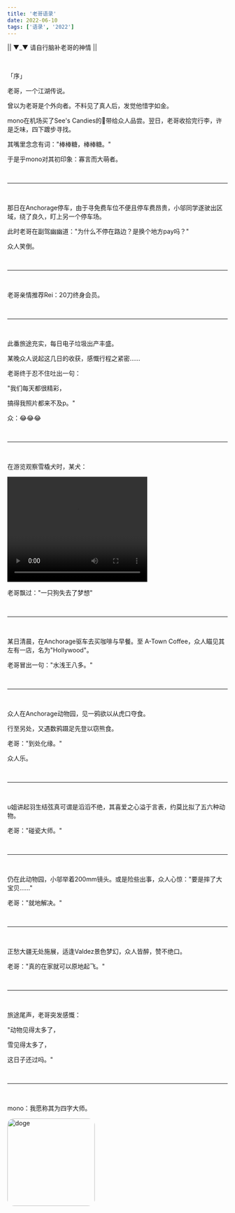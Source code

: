 ```yaml
---
title: '老哥语录'
date: 2022-06-10
tags: ['语录', '2022']
---
```


|| ▼_▼ 请自行脑补老哥的神情 ||

<br/>

「序」

老哥，一个江湖传说。

曾以为老哥是个外向者。不料见了真人后，发觉他惜字如金。

mono在机场买了See's Candies的🍭带给众人品尝。翌日，老哥收拾完行李，许是乏味，四下踱步寻找。

其嘴里念念有词："棒棒糖，棒棒糖。"

于是乎mono对其初印象：寡言而大萌者。

<br/>

---

<br/>

那日在Anchorage停车，由于寻免费车位不便且停车费昂贵，小邬同学遂驶出区域，绕了良久，盯上另一个停车场。

此时老哥在副驾幽幽道："为什么不停在路边？是换个地方pay吗？"

众人笑倒。

<br/>

---

<br/>

老哥亲情推荐Rei：20刀终身会员。

<br/>

---

<br/>

此番旅途充实，每日电子垃圾出产丰盛。

某晚众人说起这几日的收获，感慨行程之紧密……

老哥终于忍不住吐出一句：

"我们每天都很精彩，

 搞得我照片都来不及p。"
 
众：😂😂😂

<br/>

---

<br/>

在游览观察雪橇犬时，某犬：

<video width="320" height="240" controls>
  <source src="/hello-world/pics/Dog.mp4" type="video/mp4">
</video>

老哥飘过："一只狗失去了梦想"

<br/>

---

<br/>

某日清晨，在Anchorage驱车去买咖啡与早餐。至 A-Town Coffee，众人瞄见其左有一店，名为"Hollywood"。

老哥冒出一句："水浅王八多。"

<br/>

---

<br/>

众人在Anchorage动物园，见一鸦欲以从虎口夺食。

行至另处，又遇数鸦蹑足先登以窃熊食。

老哥："到处化缘。"

众人乐。

<br/>

---

<br/>

u姐讲起羽生结弦真可谓是滔滔不绝，其喜爱之心溢于言表，约莫比拟了五六种动物。

老哥："碰瓷大师。"

<br/>

---

<br/>

仍在此动物园，小邬举着200mm镜头。或是险些出事，众人心惊："要是摔了大宝贝……"

老哥："就地解决。"

<br/>

---

<br/>

正愁大疆无处施展，适逢Valdez景色梦幻，众人皆醉，赞不绝口。

老哥："真的在家就可以原地起飞。"

<br/>

---

<br/>

旅途尾声，老哥突发感慨：

"动物见得太多了，

雪见得太多了，

这日子还过吗。"

<br/>

---

<br/>

mono：我愿称其为四字大师。

<img src="/hello-world/pics/doge.jpeg" alt="doge" width="200" style="margin: auto; border-radius: 15px"/>

<br/>
